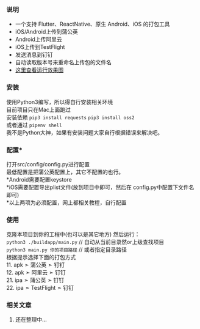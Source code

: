 ### 说明
* 一个支持 Flutter、ReactNative、原生 Android、iOS 的打包工具
* iOS/Android上传到蒲公英
* Android上传阿里云
* iOS上传到TestFlight
* 发送消息到钉钉
* 自动读取版本号来重命名上传包的文件名
* [这里查看运行效果图](https://github.com/xushengjiang0/buildapp/raw/master/doc/images/img1.png)

### 安装
使用Python3编写，所以得自行安装相关环境<br/>
目前项目只在Mac上面跑过 <br/>
安装依赖 `pip3 install requests`  `pip3 install oss2`<br/>
或者通过 `pipenv shell` <br/>
我不是Python大神，如果有安装问题大家自行根据错误来解决吧。
### 配置*
打开src/config/config.py进行配置 <br/>
最低配置是把蒲公英配置上，其它不配置的也行。 <br/>
*Android需要配置keystore <br/>
*iOS需要配置导出plist文件(放到项目中即可，然后在 config.py中配置下文件名即可) <br/>
*以上两项为必须配置，网上都相关教程，自行配置
### 使用
克隆本项目到你的工程中(也可以是其它地方) 然后运行： <br/>
 `python3 ./buildapp/main.py` // 自动从当前目录然or上级查找项目 <br/>
 `python3 main.py 你的项目路径` // 或者指定目录路径 <br/>
根据提示选择下面的打包方式<br/>
 11. apk ➣ 蒲公英 ➣ 钉钉<br/>
 12. apk ➣ 阿里云 ➣ 钉钉<br/>
 21. ipa ➣ 蒲公英 ➣ 钉钉<br/>
 22. ipa ➣ TestFlight ➣ 钉钉
### 相关文章
 1. 还在整理中...
 

